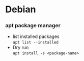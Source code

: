 # Debian

### apt package manager

* list installed packages  
`apt list --installed`
* Dry run  
`apt install -s <package-name>`